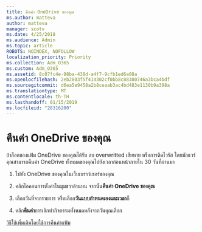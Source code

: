 ```yaml
---
title: คืนค่า OneDrive ของคุณ
ms.author: matteva
author: matteva
manager: scotv
ms.date: 4/25/2018
ms.audience: Admin
ms.topic: article
ROBOTS: NOINDEX, NOFOLLOW
localization_priority: Priority
ms.collection: Adm_O365
ms.custom: Adm_O365
ms.assetid: 8c07fc4e-98ba-438d-a4f7-9cfb1ed6a08a
ms.openlocfilehash: 2eb2803f5f414302cf0bb8c88380746a3bca4bdf
ms.sourcegitcommit: d6ea5e9458a2b8ceaab3ac4bd483e1130b9a398a
ms.translationtype: MT
ms.contentlocale: th-TH
ms.lasthandoff: 01/15/2019
ms.locfileid: "28316200"
---
```

# <a name="restore-your-onedrive"></a>คืนค่า OneDrive ของคุณ

ถ้าล็อตของแฟ้ม OneDrive ของคุณได้รับ ลบ overwritted เสียหาย หรือการติดไวรัส โดยมัลแวร์ คุณสามารถคืนค่า OneDrive ทั้งหมดของคุณไปยังเวลาก่อนหน้าภายใน 30 วันที่ผ่านมา
  
1. ไปยัง OneDrive ของคุณในเว็บเบราว์เซอร์ของคุณ
    
2. คลิกไอคอนการตั้งค่าในมุมขวาด้านบน จากนั้น**คืนค่า OneDrive ของคุณ**
    
3. เลือกวันที่จากรายการ หรือเลือก**วันแบบกำหนดเองและเวลา**ก็
    
4. คลิก**คืนค่า**การเลิกทำกิจกรรมทั้งหมดหลังจากวันคุณเลือก 
    
[วิธีใช้เพิ่มเติมโดยใช้การคืนค่าแฟ้ม](https://go.microsoft.com/fwlink/?linkid=872874)
  


